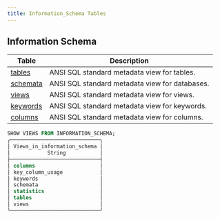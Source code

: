 ```yaml
---
title: Information_Schema Tables
---
```


## Information Schema

| Table                                        | Description                                    |
|----------------------------------------------|------------------------------------------------|
| [tables](information-schema-tables.md)       | ANSI SQL standard metadata view for tables.    |
| [schemata](information-schema-schemata.md) | ANSI SQL standard metadata view for databases. |
| [views](information-schema-views.md)         | ANSI SQL standard metadata view for views.     |
| [keywords](information-schema-keywords.md)   | ANSI SQL standard metadata view for keywords.  |
| [columns](information-schema-columns.md)     | ANSI SQL standard metadata view for columns.   |


```sql
SHOW VIEWS FROM INFORMATION_SCHEMA;
╭─────────────────────────────╮
│ Views_in_information_schema │
│            String           │
├─────────────────────────────┤
│ columns                     │
│ key_column_usage            │
│ keywords                    │
│ schemata                    │
│ statistics                  │
│ tables                      │
│ views                       │
╰─────────────────────────────╯

```